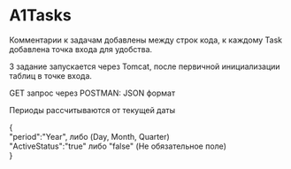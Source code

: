 # A1Tasks

Комментарии к задачам добавлены между строк кода, к каждому Task добавлена точка входа для удобства. 

3 задание запускается через Tomcat, после первичной инициализации таблиц в точке входа. 

GET запрос через POSTMAN: JSON формат

Периоды рассчитываются от текущей даты

{  
  "period":"Year", либо (Day, Month, Quarter)  
  "ActiveStatus":"true" либо "false"   (Не обязательное поле)  
}
